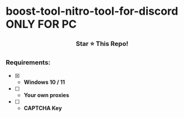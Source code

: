 # boost-tool-nitro-tool-for-discord        ONLY FOR PC

 
</p>
<h3 align="center">
Star ⭐ This Repo!
</h3>
 
<h3 align="center">
 <p align="center"> 



### Requirements:
- [x] - **Windows 10 / 11** 
- [ ] - **Your own proxies**
- [ ] - **CAPTCHA Key** 
